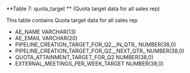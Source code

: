**Table 7: quota_target ** (Quota target data for all sales rep)

This table contains Quota target data for all sales rep


- AE_NAME	VARCHAR(13)
- AE_EMAIL	VARCHAR(20)
- PIPELINE_CREATION_TARGET_FOR_Q2__IN_QTR_	NUMBER(38,0)
- PIPELINE_CREATION_TARGET_FOR_Q2__NEXT_QTR_	NUMBER(38,0)
- QUOTA_ATTAINMENT_TARGET_FOR_Q2	NUMBER(38,0)
- EXTERNAL_MEETINGS_PER_WEEK_TARGET	NUMBER(38,0)